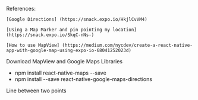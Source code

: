 References:

    [Google Directions]	(https://snack.expo.io/HkjlCvVM4)

    [Using a Map Marker and pin pointing my location] (https://snack.expo.io/SkqC-nNs-)

    [How to use MapView] (https://medium.com/nycdev/create-a-react-native-app-with-google-map-using-expo-io-68041252023d)

Download MapView and Google Maps Libraries
- npm install react-native-maps --save
- npm install --save react-native-google-maps-directions

Line between two points
